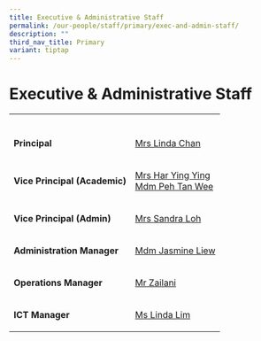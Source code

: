 ```yaml
---
title: Executive & Administrative Staff
permalink: /our-people/staff/primary/exec-and-admin-staff/
description: ""
third_nav_title: Primary
variant: tiptap
---
```

<h1><strong>Executive &amp; Administrative Staff</strong></h1>
<table style="minWidth: 50px">
<colgroup>
<col>
<col>
</colgroup>
<tbody>
<tr>
<th rowspan="1" colspan="1">
<p></p>
</th>
<th rowspan="1" colspan="1">
<p></p>
</th>
</tr>
<tr>
<td rowspan="1" colspan="1">
<p><strong>Principal</strong>
</p>
</td>
<td rowspan="1" colspan="1">
<p><a href="mailto:linda_m_m_chua@schools.gov.sg" rel="noopener noreferrer nofollow" target="_blank">Mrs Linda Chan</a>
</p>
</td>
</tr>
<tr>
<td rowspan="1" colspan="1">
<p><strong>Vice Principal (Academic)</strong>
</p>
</td>
<td rowspan="1" colspan="1">
<p><a href="mailto:lim_ying_ying@schools.gov.sg" rel="noopener noreferrer nofollow" target="_blank">Mrs Har Ying Ying</a>
<br><a href="mailto:peh_tan_wee@schools.gov.sg" rel="noopener noreferrer nofollow" target="_blank">Mdm Peh Tan Wee</a>
</p>
</td>
</tr>
<tr>
<td rowspan="1" colspan="1">
<p><strong>Vice Principal (Admin)</strong>
</p>
</td>
<td rowspan="1" colspan="1">
<p><a href="mailto:sia_yan_san@schools.gov.sg" rel="noopener noreferrer nofollow" target="_blank">Mrs Sandra Loh</a>
</p>
</td>
</tr>
<tr>
<td rowspan="1" colspan="1">
<p><strong>Administration Manager</strong>
</p>
</td>
<td rowspan="1" colspan="1">
<p><a href="mailto:liew_choon_siang@schools.gov.sg" rel="noopener noreferrer nofollow" target="_blank">Mdm Jasmine Liew</a>
</p>
</td>
</tr>
<tr>
<td rowspan="1" colspan="1">
<p><strong>Operations Manager</strong>
</p>
</td>
<td rowspan="1" colspan="1">
<p><a href="mailto:zailani_ahmad@moe.edu.sg" rel="noopener noreferrer nofollow" target="_blank">Mr Zailani</a>
</p>
</td>
</tr>
<tr>
<td rowspan="1" colspan="1">
<p><strong>ICT Manager</strong>
</p>
</td>
<td rowspan="1" colspan="1">
<p><a href="mailto:lim_yoke_chen@moe.edu.sg" rel="noopener noreferrer nofollow" target="_blank">Ms Linda Lim</a>
</p>
</td>
</tr>
</tbody>
</table>
<p></p>